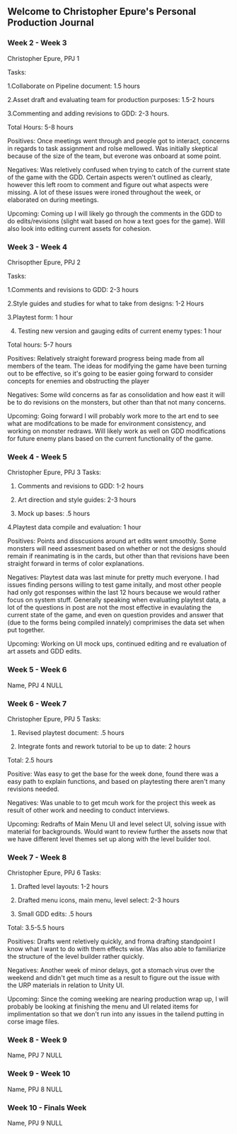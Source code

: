 ## Welcome to Christopher Epure's Personal Production Journal


### Week 2 - Week 3
Christopher Epure, PPJ 1

Tasks:

1.Collaborate on Pipeline document: 1.5 hours

2.Asset draft and evaluating team for production purposes: 1.5-2 hours

3.Commenting and adding revisions to GDD: 2-3 hours.

Total Hours: 5-8 hours

Positives: Once meetings went through and people got to interact, concerns in regards to task assignment and rolse mellowed. Was initially skeptical because of the size of the team, but everone was onboard at some point. 

Negatives: Was reletively confused when trying to catch of the current state of the game with the GDD. Certain aspects weren't outlined as clearly, however this left room to comment and figure out what aspects were missing. A lot of these issues were ironed throughout the week, or elaborated on during meetings.

Upcoming: Coming up I will likely go through the comments in the GDD to do edits/revisions (slight wait based on how a text goes for the game). Will also look into editing current assets for cohesion.

### Week 3 - Week 4
Chrisopther Epure, PPJ 2

Tasks:

1.Comments and revisions to GDD: 2-3 hours

2.Style guides and studies for what to take from designs: 1-2 Hours

3.Playtest form: 1 hour

4. Testing new version and gauging edits of current enemy types: 1 hour

Total hours: 5-7 hours

Positives: Relatively straight foreward progress being made from all members of the team. The ideas for modifying the game have been turning out to be effective, so it's going to be easier going forward to consider concepts for enemies and obstructing the player

Negatives: Some wild concerns as far as consolidation and how east it will be to do revisions on the monsters, but other than that not many concerns.

Upcoming: Going forward I will probably work more to the art end to see what are modifcations to be made for environment consistency, and working on monster redraws. Will likely work as well on GDD modifications for future enemy plans based on the current functionality of the game.

### Week 4 - Week 5
Christopher Epure, PPJ 3
Tasks:

1. Comments and revisions to GDD: 1-2 hours

2. Art direction and style guides: 2-3 hours

3. Mock up bases: .5 hours

4.Playtest data compile and evaluation: 1 hour

Positives: Points and disscusions around art edits went smoothly. Some monsters will need assesment based on whether or not the designs should remain if reanimating is in the cards, but other than that revisions have been straight forward in terms of color explanations.

Negatives: Playtest data was last minute for pretty much everyone. I had issues finding persons willing to test game initally, and most other people had only got responses within the last 12 hours because we would rather focus on system stuff. Generally speaking when evaluating playtest data, a lot of the questions in post are not the most effective in evaulating the current state of the game, and even on question provides and answer that (due to the forms being compiled innately) comprimises the data set when put together.

Upcoming: Working on UI mock ups, continued editing and re evaluation of art assets and GDD edits.

### Week 5 - Week 6
Name, PPJ 4
NULL

### Week 6 - Week 7
Christopher Epure, PPJ 5
Tasks:
1. Revised playtest document: .5 hours

2. Integrate fonts and rework tutorial to be up to date: 2 hours

Total: 2.5 hours

Positive: Was easy to get the base for the week done, found there was a easy path to explain functions, and based on playtesting there aren't many revisions needed.

Negatives: Was unable to to get mcuh work for the project this week as result of other work and needing to conduct interviews.

Upcoming: Redrafts of Main Menu UI and level select UI, solving issue with material for backgrounds. Would want to review further the assets now that we have different level themes set up along with the level builder tool.

### Week 7 - Week 8
Christopher Epure, PPJ 6
Tasks:
1. Drafted level layouts: 1-2 hours

2. Drafted menu icons, main menu, level select: 2-3 hours

3. Small GDD edits: .5 hours

Total: 3.5-5.5 hours

Positives: Drafts went reletively quickly, and froma drafting standpoint I know what I want to do with them effects wise. Was also able to familiarize the structure of the level builder rather quickly.

Negatives: Another week of minor delays, got a stomach virus over the weekend and didn't get much time as a result to figure out the issue with the URP materials in relation to Unity UI.

Upcoming: Since the coming weeking are nearing production wrap up, I will probably be looking at finishing the menu and UI related items for implimentation so that we don't run into any issues in the tailend putting in corse image files.

### Week 8 - Week 9
Name, PPJ 7
NULL

### Week 9 - Week 10
Name, PPJ 8
NULL

### Week 10 - Finals Week
Name, PPJ 9
NULL
